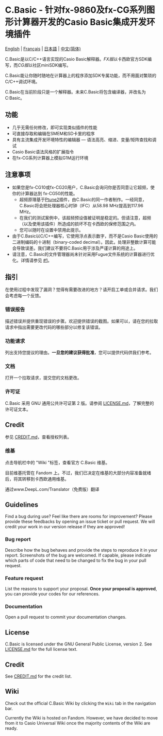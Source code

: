 # C.Basic - 针对fx-9860及fx-CG系列图形计算器开发的Casio Basic集成开发环境插件

[English](README.md) | [Français](README_fr.md) | [日本語](README_ja.md) | [中文(简体)](README_zh.md)

C.Basic是以C/C++语言实现的Casio Basic解释器。*FX版*以卡西欧官方SDK编写，而*CG版*以社区miniSDK编写。

C.Basic能让你随时随地在计算器上的程序添加SDK专属功能，而不用面对繁琐的C/C++调试环境。

C.Basic在当前阶段只是一个解释器。未来C.Basic将包含编译器，并改名为C:Basic。

## 功能

* 几乎无需任何修改，即可实现类似插件的性能
* 可直接存取和编辑在SMEM和SD卡里的程序
* 具有主流集成开发环境特性的编辑器 — 语法高亮、缩进、变量/矩阵查找和调试
* Casio Basic语法风格的扩展指令
* 在fx-CG系列计算器上模拟G1M运行环境

## 注意事项

* 如果您是fx-CG10或fx-CG20用户，C.Basic会询问你是否同意让它超频，使你的计算器达到 fx-CG50的性能。
    * 超频原理基于[Ptune2](https://pm.matrix.jp/ftune2e.html)插件，由C.Basic的同一作者制作。一经同意，C.Basic将会把处理器核心时钟（IFC）从58.98 MHz提高到117.96 MHz。
    * 在我们的测试案例中，该超频预设值被证明是稳定的。但请注意，超频（以及使用该插件）所造成的损坏不在卡西欧的保修范围之内。
    * 您可以随时在设置中禁用此提示。
* 由于C.Basic以C/C++编写，它使用浮点表示数字，而不是Casio Basic使用的二进制编码的十进制（binary-coded decimal）。因此，处理非整数计算可能会导致误差。我们建议不要将C.Basic用于涉及严谨计算的用途上。
* 请注意，C.Basic的文件管理器尚未针对采用Fugue文件系统的计算器进行优化。详情请参见 [#1](https://gitea.planet-casio.com/CalcLoverHK/C.Basic/issues/1)。

## 指引

在使用过程中发现了漏洞？觉得有需要改进的地方？请开启工单或合并请求。我们会考虑每一个反馈。

### 错误报告

描述错误并提供重现错误的步骤。欢迎提供错误的截图。如果可以，请在您的拉取请求中指出需要更改代码的哪些部分以修复该错误。

### 功能请求

列出支持您提议的理由。**一旦您的建议获得批准**，您可以提供代码供我们参考。

### 文档

打开一个拉取请求，提交您的文档更改。

### 许可证

C.Basic 采用 GNU 通用公共许可证第 2 版。请参阅 [LICENSE.md](LICENSE.md)，了解完整的许可证文本。

## Credit

参见 [CREDIT.md](CREDIT.md)，查看授权列表。

### 维基
点击导航栏中的 "Wiki "标签，查看官方 C.Basic 维基。

目前维基托管在 Fandom 上。不过，我们已决定在维基的大部分内容准备就绪后，将其转移到卡西欧通用维基。

通过www.DeepL.com/Translator（免费版）翻译

## Guidelines

Find a bug during use? Feel like there are rooms for improvement? Please provide these feedbacks by opening an issue ticket or pull request. We will credit your work in our version release if they are approved!

### Bug report

Describe how the bug behaves and provide the steps to reproduce it in your report. Screenshots of the bug are welcomed. If capable, please indicate which parts of code that need to be changed to fix the bug in your pull request.

### Feature request

List the reasons to support your proposal. **Once your proposal is approved**, you can provide your codes for our references.

### Documentation

Open a pull request to commit your documentation changes.

## License

C.Basic is licensed under the GNU General Public License, version 2. See [LICENSE.md](LICENSE.md) for the full license text.

## Credit

See [CREDIT.md](CREDIT.md) for the credit list.

## Wiki
Check out the official C.Basic Wiki by clicking the `Wiki` tab in the navigation bar.

Currently the Wiki is hosted on Fandom. However, we have decided to move from it to Casio Universal Wiki once the majority contents of the Wiki are ready.